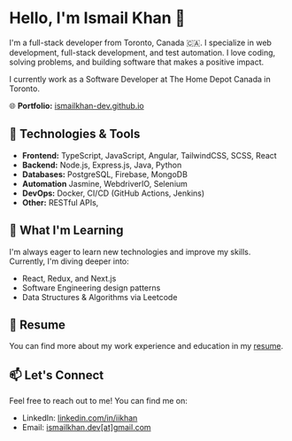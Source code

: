 # Hello, I'm Ismail Khan 👋

I'm a full-stack developer from Toronto, Canada 🇨🇦. I specialize in web development, full-stack development, and test automation. I love coding, solving problems, and building software that makes a positive impact.

I currently work as a Software Developer at The Home Depot Canada in Toronto.

🌐 **Portfolio:** [ismailkhan-dev.github.io](https://ismailkhan-dev.github.io/projects)

## 🔧 Technologies & Tools

- **Frontend:** TypeScript, JavaScript, Angular, TailwindCSS, SCSS, React
- **Backend:** Node.js, Express.js, Java, Python
- **Databases:** PostgreSQL, Firebase, MongoDB
- **Automation** Jasmine, WebdriverIO, Selenium
- **DevOps:** Docker, CI/CD (GitHub Actions, Jenkins)
- **Other:** RESTful APIs, 

## 🌱 What I'm Learning

I'm always eager to learn new technologies and improve my skills. Currently, I'm diving deeper into:

- React, Redux, and Next.js
- Software Engineering design patterns
- Data Structures & Algorithms via Leetcode

## 📄 Resume

You can find more about my work experience and education in my [resume](https://ismailkhan-dev.github.io/cv).

## 📫 Let's Connect

Feel free to reach out to me! You can find me on:

- LinkedIn: [linkedin.com/in/iikhan](https://www.linkedin.com/in/iikhan)
- Email: [ismailkhan.dev[at]gmail.com](mailto:ismailkhan.dev@gmail.com)

